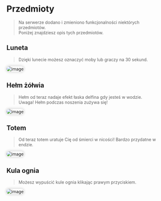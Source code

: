 <style>
img:not(.medium-zoom-image--opened):not(.navbar-link-icon) {
    max-width: 40%;
    margin: 0 8px 4px 0;
    box-shadow: 0 0 6px 4px rgba(0, 0, 0, .1);
    border-radius: 10px;
}
</style>


# Przedmioty

> Na serwerze dodano i zmieniono funkcjonalności niektórych przedmiotów.<br>Poniżej znajdziesz opis tych przedmiotów.


## Luneta


> Dzięki lunecie możesz oznaczyć moby lub graczy na <span class="blue">30 sekund</span>.

![image](/pages/images/items/spyglass.webp)


## Hełm żółwia


> Hełm od teraz nadaje efekt <span class="blue">łaska delfina</span> gdy jesteś w wodzie. <br> <span class="red">Uwaga!</span> Hełm podczas noszenia zużywa się!

![image](/pages/images/items/turtle_helmet.webp)

## Totem


> Od teraz totem <span class="blue">uratuje Cię</span> od śmierci w nicości! Bardzo przydatne w endzie.


![image](/pages/images/items/totem.webp)

## Kula ognia

> Możesz wypuścić <span class="blue">kule ognia</span>  klikając prawym przyciskiem.


![image](/pages/images/items/fire_charge.webp)








